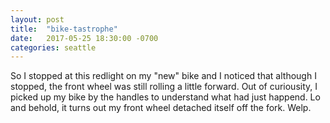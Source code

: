 ```yaml
---
layout: post
title:  "bike-tastrophe"
date:   2017-05-25 18:30:00 -0700
categories: seattle 
---
```


So I stopped at this redlight on my "new" bike and I noticed that although I
stopped, the front wheel was still rolling a little forward. Out of curiousity,
I picked up my bike by the handles to understand what had just happend. 
Lo and behold, it turns out my front wheel detached itself off the fork. Welp.
